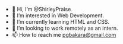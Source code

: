 - 👋 Hi, I’m @ShirleyPraise
- 👀 I’m interested in Web Development.
- 🌱 I’m currently learning HTML and CSS.
- 💞️ I’m looking to work remotely as an intern.
- 📫 How to reach me pgbakara@gmail.com

<!---
ShirleyPraise/ShirleyPraise is a ✨ special ✨ repository because its `README.md` (this file) appears on your GitHub profile.
You can click the Preview link to take a look at your changes.
--->
